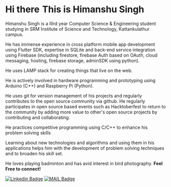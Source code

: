 # Hi there<img src="https://github.com/iamshubhamg/iamshubhamg/blob/master/Assests/Hi.gif" width="2px"> This is Himanshu Singh

Himanshu Singh is a IIIrd year Computer Science & Engineering student studying in SRM Institute of Science and Technology, Kattankulathur campus.

He has immense experience in cross platform mobile app development using Flutter SDK, expertise in SQLite and back-end service integration using Firebase (including firestore, firebase Auth based on OAuth, cloud messaging, hosting, firebase storage, adminSDK using python).

He uses LAMP stack for creating things that live on the web.

He is actively involved in hardware programming and prototyping using Arduino (C++) and Raspberry Pi (Python).

He uses git for version management of his projects and regularly contributes to the open source community via github. He regularly participates in open source based events such as Hacktoberfest to return to the community by adding more value to other's open source projects by contributing and collaborating. 

He practices competitive programming using C/C++ to enhance his problem solving skills

Learning about new technologies and algorithms and using them in his applications helps him with the development of problem solving techniques and to broaden his skill set.

He loves playing badminton and has avid interest in bird photography.
 **Feel Free to connect!**


[![Linkedin Badge](https://img.shields.io/badge/-LinkedIn-blue?style=flat-square&logo=Linkedin&logoColor=white&link=https://www.linkedin.com/in/himanshu-singh-36bb721a2/)](https://www.linkedin.com/in/himanshu-singh-36bb721a2/)
[![MAIL Badge](https://img.shields.io/badge/-Gmail-c14438?style=flat-square&logo=Gmail&logoColor=white&link=mailto:himanshusingh335)](mailto:himanshusingh335@gmail.com)

